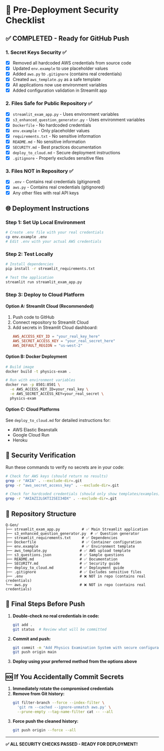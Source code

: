 # 🚀 Pre-Deployment Security Checklist

## ✅ **COMPLETED - Ready for GitHub Push**

### 1. **Secret Keys Security** ✅
- [x] Removed all hardcoded AWS credentials from source code
- [x] Updated `env.example` to use placeholder values
- [x] Added `aws.py` to `.gitignore` (contains real credentials)
- [x] Created `aws_template.py` as a safe template
- [x] All applications now use environment variables
- [x] Added configuration validation in Streamlit app

### 2. **Files Safe for Public Repository** ✅
- [x] `streamlit_exam_app.py` - Uses environment variables
- [x] `s3_enhanced_question_generator.py` - Uses environment variables  
- [x] `Dockerfile` - No hardcoded credentials
- [x] `env.example` - Only placeholder values
- [x] `requirements.txt` - No sensitive information
- [x] `README.md` - No sensitive information
- [x] `SECURITY.md` - Best practices documentation
- [x] `deploy_to_cloud.md` - Secure deployment instructions
- [x] `.gitignore` - Properly excludes sensitive files

### 3. **Files NOT in Repository** ✅
- [x] `.env` - Contains real credentials (gitignored)
- [x] `aws.py` - Contains real credentials (gitignored)
- [x] Any other files with real API keys

## 🌐 **Deployment Instructions**

### **Step 1: Set Up Local Environment**
```bash
# Create .env file with your real credentials
cp env.example .env
# Edit .env with your actual AWS credentials
```

### **Step 2: Test Locally**
```bash
# Install dependencies
pip install -r streamlit_requirements.txt

# Test the application
streamlit run streamlit_exam_app.py
```

### **Step 3: Deploy to Cloud Platform**

#### **Option A: Streamlit Cloud (Recommended)**
1. Push code to GitHub
2. Connect repository to Streamlit Cloud
3. Add secrets in Streamlit Cloud dashboard:
   ```toml
   AWS_ACCESS_KEY_ID = "your_real_key_here"
   AWS_SECRET_ACCESS_KEY = "your_real_secret_here"
   AWS_DEFAULT_REGION = "us-west-2"
   ```

#### **Option B: Docker Deployment**
```bash
# Build image
docker build -t physics-exam .

# Run with environment variables
docker run -p 8501:8501 \
  -e AWS_ACCESS_KEY_ID=your_real_key \
  -e AWS_SECRET_ACCESS_KEY=your_real_secret \
  physics-exam
```

#### **Option C: Cloud Platforms**
See `deploy_to_cloud.md` for detailed instructions for:
- AWS Elastic Beanstalk
- Google Cloud Run  
- Heroku

## 🔐 **Security Verification**

Run these commands to verify no secrets are in your code:

```bash
# Check for AWS keys (should return no results)
grep -r "AKIA" . --exclude-dir=.git
grep -r "aws_secret_access_key" . --exclude-dir=.git

# Check for hardcoded credentials (should only show templates/examples)
grep -r "AKIAZI2LGKTI2SEI34DX" . --exclude-dir=.git
```

## 📁 **Repository Structure**
```
Q-Gen/
├── streamlit_exam_app.py          # ✅ Main Streamlit application
├── s3_enhanced_question_generator.py  # ✅ Question generator
├── streamlit_requirements.txt     # ✅ Dependencies
├── Dockerfile                     # ✅ Container configuration
├── env.example                    # ✅ Environment template
├── aws_template.py               # ✅ AWS upload template
├── s3_questions.json             # ✅ Sample questions
├── README.md                     # ✅ Documentation
├── SECURITY.md                   # ✅ Security guide
├── deploy_to_cloud.md            # ✅ Deployment guide
├── .gitignore                    # ✅ Excludes sensitive files
├── .env                          # ❌ NOT in repo (contains real credentials)
└── aws.py                        # ❌ NOT in repo (contains real credentials)
```

## 🎯 **Final Steps Before Push**

1. **Double-check no real credentials in code:**
   ```bash
   git add .
   git status  # Review what will be committed
   ```

2. **Commit and push:**
   ```bash
   git commit -m "Add Physics Examination System with secure configuration"
   git push origin main
   ```

3. **Deploy using your preferred method from the options above**

## 🆘 **If You Accidentally Commit Secrets**

1. **Immediately rotate the compromised credentials**
2. **Remove from Git history:**
   ```bash
   git filter-branch --force --index-filter \
     'git rm --cached --ignore-unmatch aws.py' \
     --prune-empty --tag-name-filter cat -- --all
   ```
3. **Force push the cleaned history:**
   ```bash
   git push origin --force --all
   ```

---

**✅ ALL SECURITY CHECKS PASSED - READY FOR DEPLOYMENT!**
